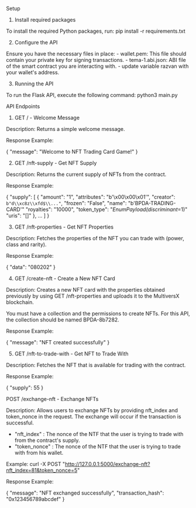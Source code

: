 Setup

1. Install required packages

To install the required Python packages, run:
pip install -r requirements.txt

2. Configure the API

Ensure you have the necessary files in place:
    - wallet.pem: This file should contain your private key for signing transactions.
    - tema-1.abi.json: ABI file of the smart contract you are interacting with.
    - update variable razvan with your wallet's address.

3. Running the API

To run the Flask API, execute the following command:
python3 main.py


API Endpoints

1. GET / - Welcome Message

Description: Returns a simple welcome message.

Response Example:

{
  "message": "Welcome to NFT Trading Card Game!"
}

2. GET /nft-supply - Get NFT Supply

Description: Returns the current supply of NFTs from the contract.

Response Example:

{
  "supply": [
    {
      "amount": "1",
      "attributes": "b'\\x00\\x00\\x01'",
      "creator": `b"d\\xc8z\\xfd$\\..."`,
      "frozen": "False",
      "name": "b'BPDA-TRADING-CARD'"
      "royalties": "10000",
      "token_type": "_EnumPayload(_discriminant__=1)"
      "uris": "[]"
    },
    ...
  ]
}

3. GET /nft-properties - Get NFT Properties

Description: Fetches the properties of the NFT you can trade with (power, class and rarity).

Response Example:

{
  "data": "080202"
}

4. GET /create-nft - Create a New NFT Card

Description: Creates a new NFT card with the properties obtained previously by using GET /nft-properties and uploads it to the MultiversX blockchain.

You must have a collection and the permissions to create NFTs. For this API, the collection should be named BPDA-8b7282.

Response Example:

{
  "message": "NFT created successfully"
}

5. GET /nft-to-trade-with - Get NFT to Trade With

Description: Fetches the NFT that is available for trading with the contract.

Response Example:

{
  "supply": 55
}

POST /exchange-nft - Exchange NFTs

Description: Allows users to exchange NFTs by providing nft_index and token_nonce in the request. The exchange will occur if the transaction is successful. 
 - "nft_index" : The nonce of the NTF that the user is trying to trade with from the contract's supply.
 - "token_nonce" : The nonce of the NTF that the user is trying to trade with from his wallet.
 
Example: curl -X POST "http://127.0.0.1:5000/exchange-nft?nft_index=81&token_nonce=5"

Response Example:

{
  "message": "NFT exchanged successfully",
  "transaction_hash": "0x123456789abcdef"
}